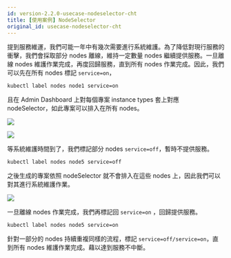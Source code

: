 ```yaml
---
id: version-2.2.0-usecase-nodeselector-cht
title: [使用案例] NodeSelector
original_id: usecase-nodeselector-cht
---
```


提到服務維運，我們可能一年中有幾次需要進行系統維護。為了降低對現行服務的衝擊，我們會採取部分 nodes 離線，維持一定數量 nodes 繼續提供服務。一旦離線 nodes 維護作業完成，再度回歸服務，直到所有 nodes 作業完成。因此，我們可以先在所有 nodes 標記 `service=on`，

```
kubectl label nodes node1 service=on
```

且在 Admin Dashboard 上對每個專案 instance types 套上對應 nodeSelector，如此專案可以排入在所有 nodes。  

![](assets/nodeSelector_add.png)

![](assets/nodeSelector_use_case_on.png)

等系統維護時間到了，我們標記部分 nodes `service=off`，暫時不提供服務。

```
kubectl label nodes node5 service=off
```

之後生成的專案依照 nodeSelector 就不會排入在這些 nodes 上，因此我們可以對其進行系統維護作業。

![](assets/nodeSelector_use_case_off.png)

一旦離線 nodes 作業完成，我們再標記回 `service=on` ，回歸提供服務。

```
kubectl label nodes node5 service=on
```

針對一部分的 nodes 持續重複同樣的流程，標記 `service=off/service=on`，直到所有 nodes 維護作業完成。藉以達到服務不中斷。

